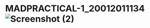# MADPRACTICAL-1_20012011134![Screenshot (2)](https://user-images.githubusercontent.com/110801566/183340814-f518d062-11fc-45a8-997a-04648b187149.png)
